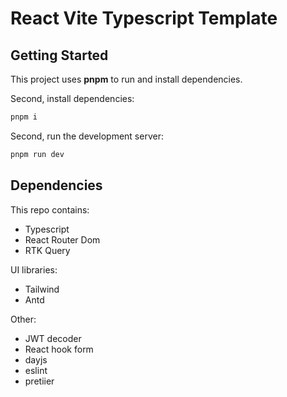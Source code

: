 # React Vite Typescript Template

## Getting Started

This project uses **pnpm** to run and install dependencies.

Second, install dependencies:

```bash
pnpm i
```

Second, run the development server:

```bash
pnpm run dev
```

## Dependencies

This repo contains:

- Typescript
- React Router Dom
- RTK Query

UI libraries:

- Tailwind
- Antd

Other:

- JWT decoder
- React hook form
- dayjs
- eslint
- pretiier
